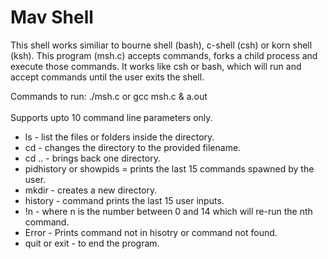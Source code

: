 # Mav Shell

This shell works similiar to bourne shell (bash), c-shell (csh) or korn shell (ksh). 
This program (msh.c) accepts commands, forks a child process and execute those commands. 
It works like csh or bash, which will run and accept commands until the user exits the shell.
 
Commands to run:
./msh.c or gcc msh.c & a.out <br />
<br />
Supports upto 10 command line parameters only. <br />
* ls - list the files or folders inside the directory. <br />
* cd - changes the directory to the provided filename. <br />
* cd .. - brings back one directory. <br />
* pidhistory or showpids = prints the last 15 commands spawned by the user. <br />
* mkdir - creates a new directory. <br />
* history - command prints the last 15 user inputs. <br />
* !n - where n is the number between 0 and 14 which will re-run the nth command. <br />
* Error - Prints command not in hisotry or command not found. <br />
* quit or exit - to end the program. <br />

